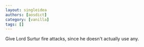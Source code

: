 ```yaml
---
layout: singleidea
authors: [aosdict]
category: [vanilla]
tags: []
---
```

Give Lord Surtur fire attacks, since he doesn't actually use any.

